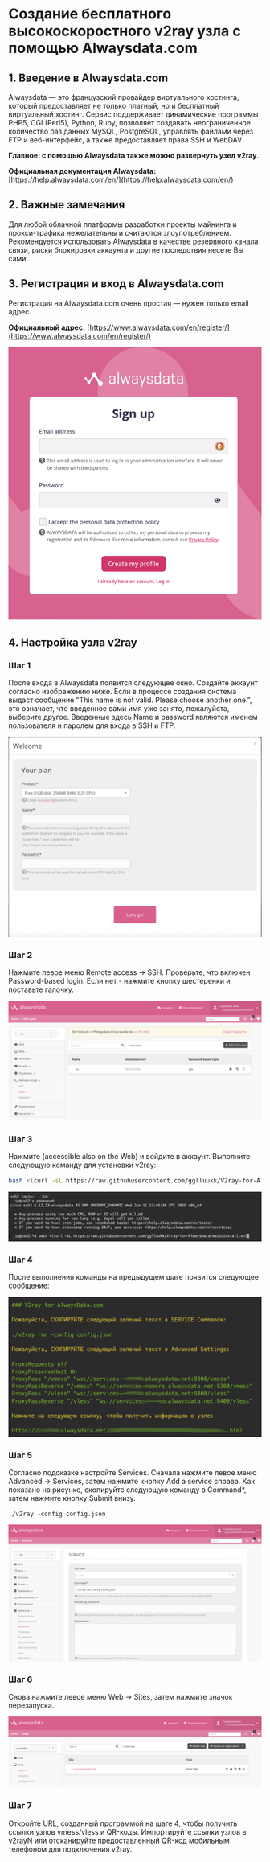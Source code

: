 # Создание бесплатного высокоскоростного v2ray узла с помощью Alwaysdata.com

## 1. Введение в Alwaysdata.com

Alwaysdata — это французский провайдер виртуального хостинга, который предоставляет не только платный, но и бесплатный виртуальный хостинг. Сервис поддерживает динамические программы PHP5, CGI (Perl5), Python, Ruby, позволяет создавать неограниченное количество баз данных MySQL, PostgreSQL, управлять файлами через FTP и веб-интерфейс, а также предоставляет права SSH и WebDAV. 

**Главное: с помощью Alwaysdata также можно развернуть узел v2ray**.

**Официальная документация Alwaysdata:** [https://help.alwaysdata.com/en/](https://help.alwaysdata.com/en/)

## 2. Важные замечания

Для любой облачной платформы разработки проекты майнинга и прокси-трафика нежелательны и считаются злоупотреблением. Рекомендуется использовать Alwaysdata в качестве резервного канала связи, риски блокировки аккаунта и другие последствия несете Вы сами.

## 3. Регистрация и вход в Alwaysdata.com

Регистрация на Alwaysdata.com очень простая — нужен только email адрес.

**Официальный адрес:** [https://www.alwaysdata.com/en/register/](https://www.alwaysdata.com/en/register/)

![Регистрация](images/1.png)

## 4. Настройка узла v2ray

### Шаг 1
После входа в Alwaysdata появится следующее окно. Создайте аккаунт согласно изображению ниже. Если в процессе создания система выдаст сообщение "This name is not valid. Please choose another one.", это означает, что введенное вами имя уже занято, пожалуйста, выберите другое. Введенные здесь Name и password являются именем пользователя и паролем для входа в SSH и FTP.

![Аккаунт](images/2.png)

### Шаг 2
Нажмите левое меню Remote access -> SSH. Проверьте, что включен Password-based login. Если нет - нажмите кнопку шестеренки и поставьте галочку.

![SSH](images/3.png)

### Шаг 3
Нажмите (accessible also on the Web) и войдите в аккаунт. Выполните следующую команду для установки v2ray:

```bash
bash <(curl -sL https://raw.githubusercontent.com/gglluukk/V2ray-for-AlwaysData/main/install.sh)
```

![Установка](images/5.png)

### Шаг 4
После выполнения команды на предыдущем шаге появится следующее сообщение:

![v2ray](images/7.png)

### Шаг 5
Согласно подсказке настройте Services. Сначала нажмите левое меню Advanced -> Services, затем нажмите кнопку Add a service справа. Как показано на рисунке, скопируйте следующую команду в Command*, затем нажмите кнопку Submit внизу.

```
./v2ray -config config.json
```

![Сервисы](images/6.png)

### Шаг 6
Снова нажмите левое меню Web -> Sites, затем нажмите значок перезапуска.

![Сайт](images/8.png)

### Шаг 7
Откройте URL, созданный программой на шаге 4, чтобы получить ссылки узлов vmess/vless и QR-коды. Импортируйте ссылки узлов в v2rayN или отсканируйте предоставленный QR-код мобильным телефоном для подключения v2ray.
